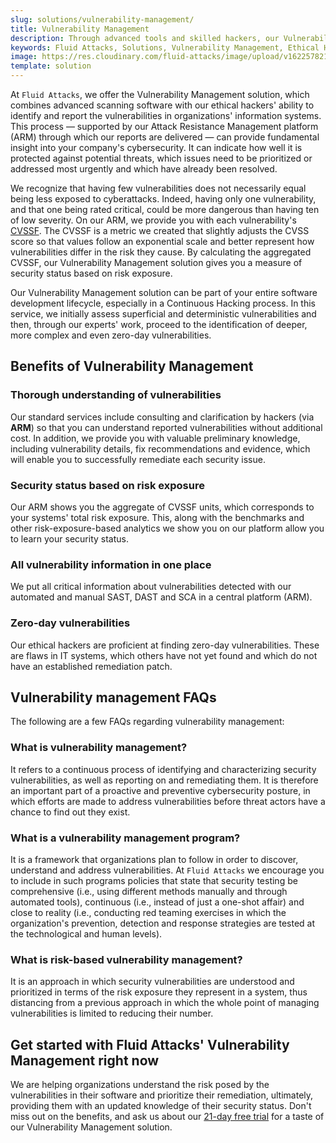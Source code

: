 ```yaml
---
slug: solutions/vulnerability-management/
title: Vulnerability Management
description: Through advanced tools and skilled hackers, our Vulnerability Management solution identifies and allows you to prioritize the security issues to be remediated.
keywords: Fluid Attacks, Solutions, Vulnerability Management, Ethical Hacking, Security, Standards
image: https://res.cloudinary.com/fluid-attacks/image/upload/v1622578216/airs/solutions/solution-vulnerability-management_a5xmkt.webp
template: solution
---
```


At `Fluid Attacks`, we offer the Vulnerability Management solution,
which combines advanced scanning software with
our ethical hackers' ability to identify and report
the vulnerabilities in organizations' information systems.
This process — supported by our Attack Resistance Management platform (ARM)
through which our reports are delivered — can provide fundamental insight
into your company's cybersecurity.
It can indicate how well it is protected against potential threats,
which issues need to be prioritized or addressed most urgently
and which have already been resolved.

We recognize
that having few vulnerabilities
does not necessarily equal being less exposed to cyberattacks.
Indeed,
having only one vulnerability,
and that one being rated critical,
could be more dangerous
than having ten of low severity.
On our ARM,
we provide you with each vulnerability's
[CVSSF](https://try.fluidattacks.com/report/cvssf/).
The CVSSF is a metric we created
that slightly adjusts the CVSS score
so that values follow an exponential scale
and better represent how vulnerabilities differ in the risk they cause.
By calculating the aggregated CVSSF,
our Vulnerability Management solution gives you a measure of security status
based on risk exposure.

Our Vulnerability Management solution can be part of
your entire software development lifecycle,
especially in a Continuous Hacking process.
In this service,
we initially assess superficial and deterministic vulnerabilities and then,
through our experts' work, proceed to the identification of deeper,
more complex and even zero-day vulnerabilities.

<div class="tc">

## Benefits of Vulnerability Management

</div>

<div class="flex flex-wrap justify-center items-center">

<div class="sect2">

### Thorough understanding of vulnerabilities

Our standard services include consulting and clarification by hackers
(via **ARM**) so that you can understand reported vulnerabilities
without additional cost.
In addition,
we provide you with valuable preliminary knowledge,
including vulnerability details, fix recommendations and evidence,
which will enable you
to successfully remediate each security issue.

</div>

<div class="sect2">

### Security status based on risk exposure

Our ARM shows you the aggregate of CVSSF units,
which corresponds to your systems' total risk exposure.
This,
along with the benchmarks and other risk-exposure-based analytics
we show you on our platform
allow you to learn your security status.

</div>

<div class="sect2">

### All vulnerability information in one place

We put all critical information about vulnerabilities
detected with our automated and manual SAST, DAST and SCA
in a central platform (ARM).

</div>

<div class="sect2">

### Zero-day vulnerabilities

Our ethical hackers are proficient at finding zero-day vulnerabilities.
These are flaws in IT systems, which others have not yet found and which
do not have an established remediation patch.

</div>

</div>

## Vulnerability management FAQs

The following are a few FAQs regarding vulnerability management:

### What is vulnerability management?

It refers to a continuous process of identifying
and characterizing security vulnerabilities,
as well as reporting on and remediating them.
It is therefore an important part of a proactive
and preventive cybersecurity posture,
in which efforts are made to address vulnerabilities
before threat actors have a chance to find out they exist.

### What is a vulnerability management program?

It is a framework that organizations plan to follow
in order to discover, understand and address vulnerabilities.
At `Fluid Attacks` we encourage you
to include in such programs
policies that state that security testing be comprehensive
(i.e., using different methods manually and through automated tools),
continuous
(i.e., instead of just a one-shot affair)
and close to reality
(i.e., conducting red teaming exercises
in which the organization's prevention,
detection and response strategies
are tested at the technological and human levels).

### What is risk-based vulnerability management?

It is an approach
in which security vulnerabilities are understood
and prioritized in terms of the risk exposure they represent in a system,
thus distancing from a previous approach
in which the whole point of managing vulnerabilities is limited
to reducing their number.

## Get started with Fluid Attacks' Vulnerability Management right now

We are helping organizations understand the risk
posed by the vulnerabilities in their software
and prioritize their remediation,
ultimately,
providing them with an updated knowledge of their security status.
Don't miss out on the benefits,
and ask us about our [21-day free trial](../../free-trial/)
for a taste of our Vulnerability Management solution.

